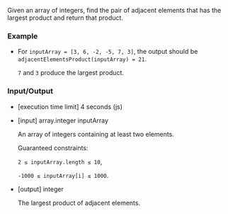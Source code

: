 Given an array of integers, find the pair of adjacent elements that has the largest product and return that product.

### Example

- For `inputArray = [3, 6, -2, -5, 7, 3]`, the output should be
`adjacentElementsProduct(inputArray) = 21`.

  `7` and `3` produce the largest product.

### Input/Output

- [execution time limit] 4 seconds (js)

- [input] array.integer inputArray

  An array of integers containing at least two elements.

  Guaranteed constraints:

  `2 ≤ inputArray.length ≤ 10`,

  `-1000 ≤ inputArray[i] ≤ 1000`.

- [output] integer

  The largest product of adjacent elements.
